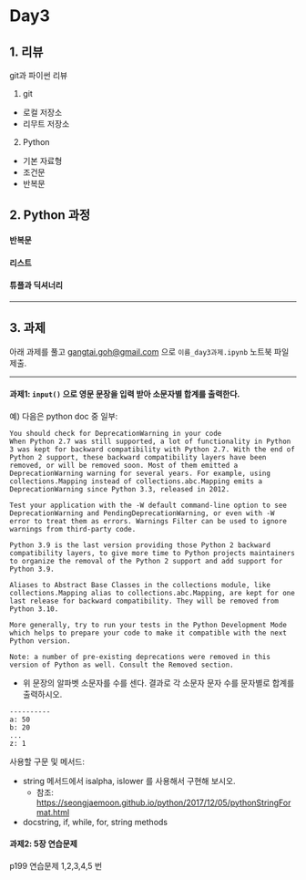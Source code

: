 # Day3

## 1. 리뷰

git과 파이썬 리뷰

1. git
 - 로컬 저장소
 - 리무트 저장소
2. Python
 - 기본 자료형
 - 조건문
 - 반복문

## 2. Python 과정

#### 반복문

#### 리스트

#### 튜플과 딕셔너리

---

## 3. 과제

아래 과제를 풀고 gangtai.goh@gmail.com 으로 `이름_day3과제.ipynb` 노트북 파일 제출.

---

#### 과제1: `input()` 으로 영문 문장을 입력 받아 소문자별 합계를 출력한다.

예) 다음은 python doc 중 일부:

```
You should check for DeprecationWarning in your code
When Python 2.7 was still supported, a lot of functionality in Python 3 was kept for backward compatibility with Python 2.7. With the end of Python 2 support, these backward compatibility layers have been removed, or will be removed soon. Most of them emitted a DeprecationWarning warning for several years. For example, using collections.Mapping instead of collections.abc.Mapping emits a DeprecationWarning since Python 3.3, released in 2012.

Test your application with the -W default command-line option to see DeprecationWarning and PendingDeprecationWarning, or even with -W error to treat them as errors. Warnings Filter can be used to ignore warnings from third-party code.

Python 3.9 is the last version providing those Python 2 backward compatibility layers, to give more time to Python projects maintainers to organize the removal of the Python 2 support and add support for Python 3.9.

Aliases to Abstract Base Classes in the collections module, like collections.Mapping alias to collections.abc.Mapping, are kept for one last release for backward compatibility. They will be removed from Python 3.10.

More generally, try to run your tests in the Python Development Mode which helps to prepare your code to make it compatible with the next Python version.

Note: a number of pre-existing deprecations were removed in this version of Python as well. Consult the Removed section.
```

- 위 문장의 알파벳 소문자를 수를 센다. 결과로 각 소문자 문자 수를 문자별로 합계를 출력하시오. 

```
----------
a: 50
b: 20
...
z: 1
```

사용할 구문 및 메서드:
 - string 메서드에서 isalpha, islower 를 사용해서 구현해 보시오.
    - 참조: https://seongjaemoon.github.io/python/2017/12/05/pythonStringFormat.html
 - docstring, if, while, for, string methods



#### 과제2: 5장 연습문제

p199 연습문제 1,2,3,4,5 번
